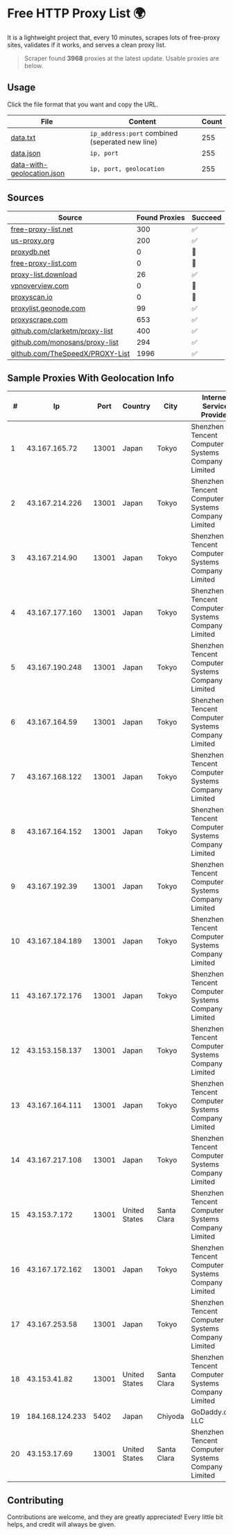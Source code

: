 
# Free HTTP Proxy List 🌍

It is a lightweight project that, every 10 minutes, scrapes lots of free-proxy sites, validates if it works, and serves a clean proxy list.


> Scraper found **3968** proxies at the latest update. Usable proxies are below.

## Usage

Click the file format that you want and copy the URL.


|File|Content|Count|
|----|-------|-----|
|[data.txt](https://raw.githubusercontent.com/themiralay/Proxy-List-World/master/data.txt)|`ip_address:port` combined (seperated new line)|255|
|[data.json](https://raw.githubusercontent.com/themiralay/Proxy-List-World/master/data.json)|`ip, port`|255|
|[data-with-geolocation.json](https://raw.githubusercontent.com/themiralay/Proxy-List-World/master/data-with-geolocation.json)|`ip, port, geolocation`|255|

## Sources

|Source|Found Proxies|Succeed|
|------|-------------|-------|
|[free-proxy-list.net](https://free-proxy-list.net)|300|✅|
|[us-proxy.org](https://www.us-proxy.org)|200|✅|
|[proxydb.net](http://proxydb.net)|0|🚫|
|[free-proxy-list.com](https://free-proxy-list.com/?page=&port=&type%5B%5D=http&type%5B%5D=https&up_time=0&search=Search)|0|🚫|
|[proxy-list.download](https://www.proxy-list.download/HTTP)|26|✅|
|[vpnoverview.com](https://vpnoverview.com/privacy/anonymous-browsing/free-proxy-servers)|0|🚫|
|[proxyscan.io](https://www.proxyscan.io)|0|🚫|
|[proxylist.geonode.com](https://proxylist.geonode.com/api/proxy-list?limit=300&page=1&sort_by=lastChecked&sort_type=desc&protocols=http,https)|99|✅|
|[proxyscrape.com](https://api.proxyscrape.com/v2/?request=displayproxies&protocol=http&timeout=10000&country=all&ssl=all&anonymity=all)|653|✅|
|[github.com/clarketm/proxy-list](https://raw.githubusercontent.com/clarketm/proxy-list/master/proxy-list-raw.txt)|400|✅|
|[github.com/monosans/proxy-list](https://raw.githubusercontent.com/monosans/proxy-list/main/proxies/http.txt)|294|✅|
|[github.com/TheSpeedX/PROXY-List](https://raw.githubusercontent.com/TheSpeedX/PROXY-List/master/http.txt)|1996|✅|


## Sample Proxies With Geolocation Info

|#|Ip|Port|Country|City|Internet Service Provider|
|-|--|----|-------|----|-------------------------|
|1|43.167.165.72|13001|Japan|Tokyo|Shenzhen Tencent Computer Systems Company Limited|
|2|43.167.214.226|13001|Japan|Tokyo|Shenzhen Tencent Computer Systems Company Limited|
|3|43.167.214.90|13001|Japan|Tokyo|Shenzhen Tencent Computer Systems Company Limited|
|4|43.167.177.160|13001|Japan|Tokyo|Shenzhen Tencent Computer Systems Company Limited|
|5|43.167.190.248|13001|Japan|Tokyo|Shenzhen Tencent Computer Systems Company Limited|
|6|43.167.164.59|13001|Japan|Tokyo|Shenzhen Tencent Computer Systems Company Limited|
|7|43.167.168.122|13001|Japan|Tokyo|Shenzhen Tencent Computer Systems Company Limited|
|8|43.167.164.152|13001|Japan|Tokyo|Shenzhen Tencent Computer Systems Company Limited|
|9|43.167.192.39|13001|Japan|Tokyo|Shenzhen Tencent Computer Systems Company Limited|
|10|43.167.184.189|13001|Japan|Tokyo|Shenzhen Tencent Computer Systems Company Limited|
|11|43.167.172.176|13001|Japan|Tokyo|Shenzhen Tencent Computer Systems Company Limited|
|12|43.153.158.137|13001|Japan|Tokyo|Shenzhen Tencent Computer Systems Company Limited|
|13|43.167.164.111|13001|Japan|Tokyo|Shenzhen Tencent Computer Systems Company Limited|
|14|43.167.217.108|13001|Japan|Tokyo|Shenzhen Tencent Computer Systems Company Limited|
|15|43.153.7.172|13001|United States|Santa Clara|Shenzhen Tencent Computer Systems Company Limited|
|16|43.167.172.162|13001|Japan|Tokyo|Shenzhen Tencent Computer Systems Company Limited|
|17|43.167.253.58|13001|Japan|Tokyo|Shenzhen Tencent Computer Systems Company Limited|
|18|43.153.41.82|13001|United States|Santa Clara|Shenzhen Tencent Computer Systems Company Limited|
|19|184.168.124.233|5402|Japan|Chiyoda|GoDaddy.com, LLC|
|20|43.153.17.69|13001|United States|Santa Clara|Shenzhen Tencent Computer Systems Company Limited|



## Contributing

Contributions are welcome, and they are greatly appreciated! Every
little bit helps, and credit will always be given.

